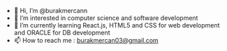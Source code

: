 - 👋 Hi, I’m @burakmercann
- 👀 I’m interested in computer science and software development
- 🌱 I’m currently learning React.js, HTML5 and CSS for web development and ORACLE for DB development
- 📫 How to reach me : burakmercan03@gmail.com

<!---
burakmercann/burakmercann is a ✨ special ✨ repository because its `README.md` (this file) appears on your GitHub profile.
You can click the Preview link to take a look at your changes.
--->
